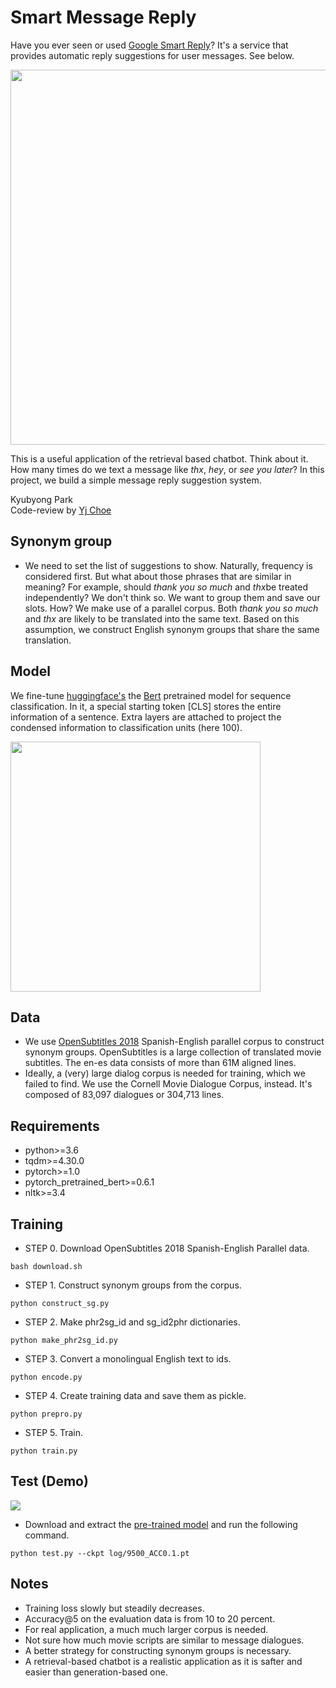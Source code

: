# Smart Message Reply

Have you ever seen or used [Google Smart Reply](https://firebase.google.com/docs/ml-kit/generate-smart-replies)? It's a service that provides automatic reply suggestions for user messages. See below.

<img src="https://www.androidpolice.com/wp-content/uploads/2018/06/Screenshot_20180605-110446-1.png" height=600>

This is a useful application of the retrieval based chatbot. Think about it. How many times do we text a message like <i>thx</i>, <i>hey</i>, or <i>see you later</i>?
In this project, we build a simple message reply suggestion system.

Kyubyong Park <br>
Code-review by [Yj Choe](https://github.com/yjchoe)

## Synonym group
* We need to set the list of suggestions to show. Naturally, frequency is considered first. But what about those phrases that are similar in meaning? For example, should <i>thank you so much</i> and <i>thx</i>be treated independently? We don't think so. We want to group them and save our slots. How? We make use of a parallel corpus. Both <i>thank you so much</i> and <i>thx</i> are likely to be translated into the same text. Based on this assumption, we construct English synonym groups that share the same translation.

## Model
We fine-tune [huggingface's](https://github.com/huggingface/pytorch-pretrained-BERT) the [Bert](https://arxiv.org/abs/1810.04805) pretrained model for sequence classification. In it, a special starting token [CLS] stores the entire information of a sentence. Extra layers are attached to project the condensed information to classification units (here 100).

<img src="arch.png" width=400>

## Data
* We use [OpenSubtitles 2018](http://opus.nlpl.eu/OpenSubtitles-v2018.php) Spanish-English parallel corpus to construct synonym groups. OpenSubtitles is a large collection of translated movie subtitles. The en-es data consists of more than 61M aligned lines.
* Ideally, a (very) large dialog corpus is needed for training, which we failed to find. We use the Cornell Movie Dialogue Corpus, instead. It's composed of 83,097 dialogues or 304,713 lines.

## Requirements
* python>=3.6
* tqdm>=4.30.0
* pytorch>=1.0
* pytorch_pretrained_bert>=0.6.1
* nltk>=3.4

## Training
* STEP 0. Download OpenSubtitles 2018 Spanish-English Parallel data.
```
bash download.sh
```

* STEP 1. Construct synonym groups from the corpus.
```
python construct_sg.py
```
* STEP 2. Make phr2sg_id and sg_id2phr dictionaries.
```
python make_phr2sg_id.py
```
* STEP 3. Convert a monolingual English text to ids.
```
python encode.py
```
* STEP 4. Create training data and save them as pickle.
```
python prepro.py
```
* STEP 5. Train.
```
python train.py
```

## Test (Demo)

<img src="demo.gif">

* Download and extract the [pre-trained model](https://www.dropbox.com/s/fqomn5flbwlvndc/log.tar.gz?dl=0) and run the following command.
```
python test.py --ckpt log/9500_ACC0.1.pt
```

## Notes
* Training loss slowly but steadily decreases.
* Accuracy@5 on the evaluation data is from 10 to 20 percent.
* For real application, a much much larger corpus is needed.
* Not sure how much movie scripts are similar to message dialogues.
* A better strategy for constructing synonym groups is necessary.
* A retrieval-based chatbot is a realistic application as it is safter and easier than generation-based one.

